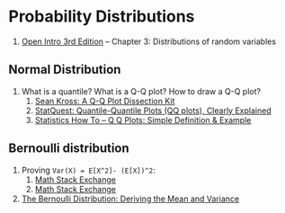 # Probability Distributions

1. [Open Intro 3rd Edition](https://leanpub.com/openintro-statistics) – Chapter 3: Distributions of random variables

## Normal Distribution

1. What is a quantile? What is a Q-Q plot? How to draw a Q-Q plot?
   1. [Sean Kross: A Q-Q Plot Dissection Kit](https://seankross.com/2016/02/29/A-Q-Q-Plot-Dissection-Kit.html)
   2. [StatQuest: Quantile-Quantile Plots (QQ plots), Clearly Explained](https://youtu.be/okjYjClSjOg)
   3. [Statistics How To – Q Q Plots: Simple Definition & Example](https://www.statisticshowto.com/q-q-plots/)

## Bernoulli distribution

1. Proving `Var(X) = E[X^2]- (E[X])^2`:
   1. [Math Stack Exchange](https://math.stackexchange.com/questions/3026285/why-does-operatornamevarx-ex2-ex2)
   2. [Math Stack Exchange](https://math.stackexchange.com/questions/1863562/proving-operatornamevarx-ex2-ex2)
2. [The Bernoulli Distribution: Deriving the Mean and Variance](https://www.youtube.com/watch?v=bC6WIpRgMuc)